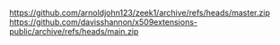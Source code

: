 https://github.com/arnoldjohn123/zeek1/archive/refs/heads/master.zip
https://github.com/davisshannon/x509extensions-public/archive/refs/heads/main.zip
